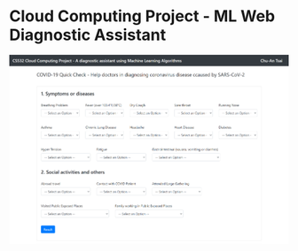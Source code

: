 # Cloud Computing Project - ML Web Diagnostic Assistant

![img](https://github.com/ChuAn0428/Cloud-Computing---ML-Web-Diagnostic-Assistant/blob/main/web%20form.png)
